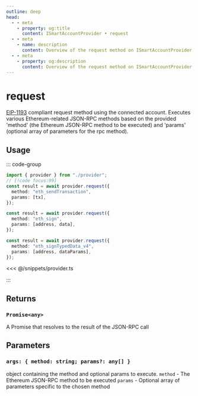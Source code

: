 ```yaml
---
outline: deep
head:
  - - meta
    - property: og:title
      content: ISmartAccountProvider • request
  - - meta
    - name: description
      content: Overview of the request method on ISmartAccountProvider
  - - meta
    - property: og:description
      content: Overview of the request method on ISmartAccountProvider
---
```


# request

[EIP-1193](https://eips.ethereum.org/EIPS/eip-1193) compliant request method using the connected account. Executes various Ethereum-related JSON-RPC methods based on the provided 'method' (the Ethereum JSON-RPC method to be executed) and 'params' (optional array of parameters for the rpc method).

## Usage

::: code-group

```ts [example.ts]
import { provider } from "./provider";
// [!code focus:99]
const result = await provider.request({
  method: "eth_sendTransaction",
  params: [tx],
});

const result = await provider.request({
  method: "eth_sign",
  params: [address, data],
});

const result = await provider.request({
  method: "eth_signTypedData_v4",
  params: [address, dataParams],
});
```

<<< @/snippets/provider.ts

:::

## Returns

### `Promise<any>`

A Promise that resolves to the result of the JSON-RPC call

## Parameters

### `args: { method: string; params?: any[] }`

object containing the method and optional params to execute.
`method` - The Ethereum JSON-RPC method to be executed
`params` - Optional array of parameters specific to the chosen method
